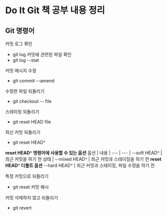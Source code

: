 # Do It Git 책 공부 내용 정리

## Git 명령어

커밋 로그 확인
- git log
커밋에 관련된 파일 확인
- git log --stat

커밋 메시지 수정
- git commit --amend

수정한 파일 되돌리기
- git checkout -- file

스테이징 되돌리기
- git reset HEAD file

최신 커밋 되돌리기
- git reset HEAD^

**reset HEAD^ 명령어에 사용할 수 있는 옵션**
옵션  | 내용 |
--- | --- |
--soft HEAD^ | 최근 커밋을 하기 전 상태 |
--mixed HEAD^ | 최근 커밋과 스테이징을 하기 전 **reset HEAD^ 디폴트 옵션**
--hard HEAD^ | 최근 커밋과 스테이징, 파일 수정을 하기 전

특정 커밋으로 되돌리기
- git reset 커밋 해시

커밋 삭제하지 않고 되돌리기
- git revert
